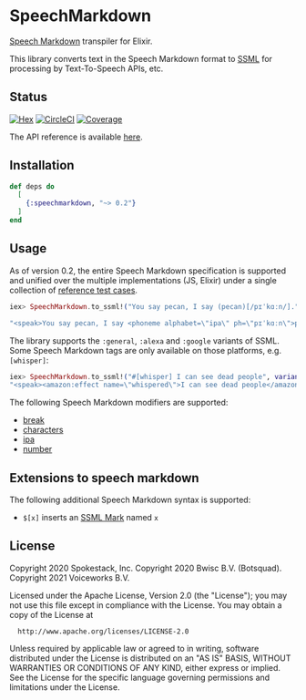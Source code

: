 # SpeechMarkdown

[Speech Markdown](https://www.speechmarkdown.org/) transpiler for Elixir.

This library converts text in the Speech Markdown format to
[SSML](https://www.w3.org/TR/speech-synthesis11/) for processing by
Text-To-Speech APIs, etc.

## Status

[![Hex](http://img.shields.io/hexpm/v/speechmarkdown.svg?style=flat)](https://hex.pm/packages/speechmarkdown)
[![CircleCI](https://circleci.com/gh/speechmarkdown/speechmarkdown-ex.svg?style=shield)](https://circleci.com/gh/speechmarkdown/speechmarkdown-ex)
[![Coverage](https://coveralls.io/repos/github/speechmarkdown/speechmarkdown-ex/badge.svg)](https://coveralls.io/github/speechmarkdown/speechmarkdown-ex)

The API reference is available [here](https://hexdocs.pm/speechmarkdown/).

## Installation

```elixir
def deps do
  [
    {:speechmarkdown, "~> 0.2"}
  ]
end
```

## Usage

As of version 0.2, the entire Speech Markdown specification is
supported and unified over the multiple implementations (JS, Elixir)
under a single collection of [reference test cases](https://github.com/speechmarkdown/speechmarkdown-test-files).

```elixir
iex> SpeechMarkdown.to_ssml!("You say pecan, I say (pecan)[/pɪˈkɑːn/].")

"<speak>You say pecan, I say <phoneme alphabet=\"ipa\" ph=\"pɪˈkɑːn\">pecan</phoneme>.</speak>"
```

The library supports the `:general`, `:alexa` and `:google` variants
of SSML. Some Speech Markdown tags are only available on those
platforms, e.g. `[whisper]`:

```elixir
iex> SpeechMarkdown.to_ssml!("#[whisper] I can see dead people", variant: :alexa)
"<speak><amazon:effect name=\"whispered\">I can see dead people</amazon:effect></speak>"
```

The following Speech Markdown modifiers are supported:

- [break](https://www.speechmarkdown.org/syntax/break/)
- [characters](https://www.speechmarkdown.org/syntax/characters/)
- [ipa](https://www.speechmarkdown.org/syntax/ipa/)
- [number](https://www.speechmarkdown.org/syntax/number/)

## Extensions to speech markdown

The following additional Speech Markdown syntax is supported:

- `$[x]` inserts an [SSML Mark][mark] named `x`

[mark]: https://cloud.google.com/text-to-speech/docs/ssml#mark

## License

Copyright 2020 Spokestack, Inc.
Copyright 2020 Bwisc B.V. (Botsquad).
Copyright 2021 Voiceworks B.V.

Licensed under the Apache License, Version 2.0 (the "License");
you may not use this file except in compliance with the License.
You may obtain a copy of the License at

      http://www.apache.org/licenses/LICENSE-2.0

Unless required by applicable law or agreed to in writing, software
distributed under the License is distributed on an "AS IS" BASIS,
WITHOUT WARRANTIES OR CONDITIONS OF ANY KIND, either express or implied.
See the License for the specific language governing permissions and
limitations under the License.
